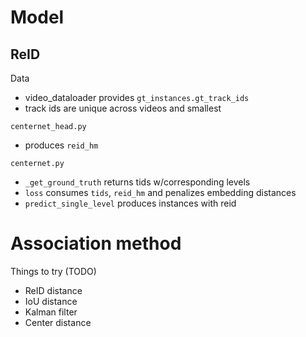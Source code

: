 # Model
## ReID

Data
- video_dataloader provides `gt_instances.gt_track_ids` 
- track ids are unique across videos and smallest

`centernet_head.py`
- produces `reid_hm`

`centernet.py`
- `_get_ground_truth` returns tids w/corresponding levels
- `loss` consumes `tids`, `reid_hm` and penalizes embedding distances
- `predict_single_level` produces instances with reid

# Association method
Things to try (TODO)
- ReID distance
- IoU distance
- Kalman filter
- Center distance
